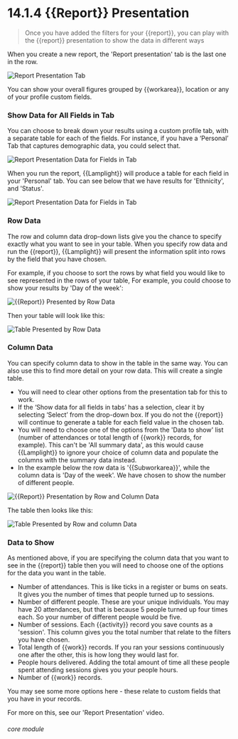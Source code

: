 # 14.1.4  <i class="fa fa-chart-line"></i> {{Report}} Presentation

> Once you have added the filters for your {{report}}, you can play with the {{report}} presentation to show the data in different ways



When you create a new report, the 'Report presentation' tab is the last one in the row. 

![Report Presentation Tab](13.1.4a.png)

You can show your overall figures grouped by {{workarea}}, location or any of your profile custom fields. 

### Show Data for All Fields in Tab

You can choose to break down your results using a custom profile tab, with a separate table for each of the fields.  For instance, if you have a ‘Personal’ Tab that captures demographic data, you could select that. 

![Report Presentation Data for Fields in Tab](13.1.4b.png)

When you run the report, {{Lamplight}} will produce a table for each field in your 'Personal' tab. You can see below that we have results for 'Ethnicity', and 'Status'. 

![Report Presentation Data for Fields in Tab](13.1.4c.png)

### Row Data

The row and column data drop-down lists give you the chance to specify exactly what you want to see in your table.  When you specify row data and run the {{report}}, {{Lamplight}} will present the information split into rows by the field that you have chosen.

For example, if you choose to sort the rows by what field you would like to see represented in the rows of your table, For example, you could choose to show your results by 'Day of the week':

![{{Report}} Presented by Row Data](13.1.4d.png)

Then your table will look like this:

![Table Presented by Row Data](13.1.4e.png)

### Column Data

You can specify column data to show in the table in the same way. You can also use this to find more detail on your row data. 
This will create a single table.

 - You will need to clear other options from the presentation tab for this to work. 
 - If the ‘Show data for all fields in tabs’ has a selection, clear it by selecting ‘Select’ from the drop-down box. If you do not the {{report}} will continue to generate a table for each field value in the chosen tab.
 - You will need to choose one of the options from the 'Data to show' list (number of attendances or total length of {{work}} records, for example). This can't be 'All summary data', as this would cause {{Lamplight}} to ignore your choice of column data and populate the columns with the summary data instead.
 - In the example below the row data is '{{Subworkarea}}', while the column data is 'Day of the week'. We have chosen to show the number of different people.

![{{Report}} Presentation by Row and Column Data](13.1.4f.png)

The table then looks like this:

![Table Presented by Row and column Data](13.1.4g.png)

### Data to Show

As mentioned above, if you are specifying the column data that you want to see in the {{report}} table then you will need to choose one of the options for the data you want in the table. 

- Number of attendances. This is like ticks in a register or bums on seats. It gives you the number of times that people turned up to sessions.
- Number of different people. These are your unique individuals. You may have 20 attendances, but that is because 5 people turned up four times each. So your number of different people would be five.
- Number of sessions. Each {{activity}} record you save counts as a 'session'. This column gives you the total number that relate to the filters you have chosen.
- Total length of {{work}} records. If you ran your sessions continuously one after the other, this is how long they would last for.
- People hours delivered. Adding the total amount of time all these people spent attending sessions gives you your people hours.
- Number of {{work}} records.

You may see some more options here - these relate to custom fields that you have in your records.

For more on this, see our 'Report Presentation' video.


###### core module

